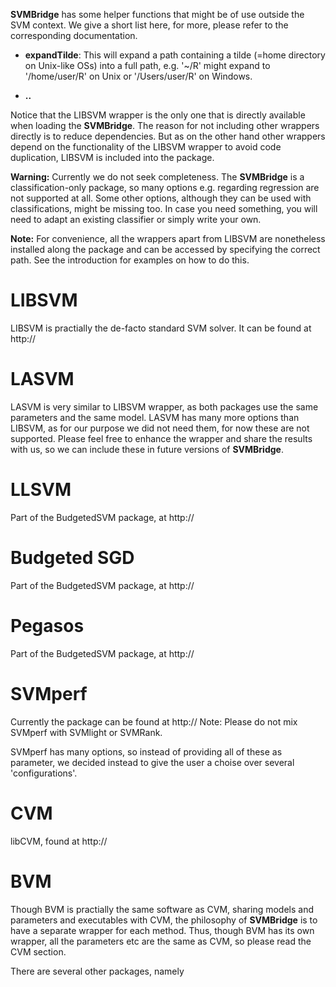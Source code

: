 


**SVMBridge** has some helper functions that might be of use outside the SVM context. We give a short list here, for more, please refer to the corresponding documentation.

- **expandTilde**: This will expand a path containing a tilde (=home directory on Unix-like OSs) into a full path, e.g. '~/R' might expand to '/home/user/R' on Unix or '/Users/user/R' on Windows.

- **..**


Notice that the LIBSVM wrapper is the only one that is directly available when loading the **SVMBridge**. The reason for not including other wrappers directly is to reduce dependencies. But as on the other hand other wrappers depend on the functionality of the LIBSVM wrapper to avoid code duplication, LIBSVM is included into the package.

**Warning:** Currently we do not seek completeness. The **SVMBridge** is a classification-only package, so many options e.g. regarding regression are not supported at all. Some other options, although they can be used with classifications, might be missing too. In case you need something, you will need to adapt an existing classifier or simply write your own.

**Note:** For convenience, all the wrappers apart from LIBSVM are nonetheless installed along the package and can be accessed by specifying the correct path. See the introduction for examples on how to do this.


# LIBSVM

LIBSVM is practially the de-facto standard SVM solver. It can be found at http://


# LASVM

LASVM is very similar to LIBSVM wrapper, as both packages use the same parameters and the same model. LASVM has many more options than LIBSVM, as for our purpose we did not need them, for now these are not supported. Please feel free to enhance the wrapper and share the results with us, so we can include these in future versions of **SVMBridge**.


# LLSVM

Part of the BudgetedSVM package, at http://


# Budgeted SGD

Part of the BudgetedSVM package, at http://


# Pegasos

Part of the BudgetedSVM package, at http://


# SVMperf


Currently the package can be found at http://
Note: Please do not mix SVMperf with SVMlight or SVMRank.

SVMperf has many options, so instead of providing all of these as parameter, we decided instead to give the user a choise over several 'configurations'.




# CVM

libCVM, found at http://

# BVM

Though BVM is practially the same software as CVM, sharing models and parameters and executables with CVM, the philosophy of **SVMBridge** is to have a separate wrapper for each method. Thus, though BVM has its own wrapper, all the parameters etc are the same as CVM, so please read the CVM section.


There are several other packages, namely
